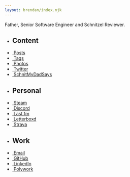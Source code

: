 ```yaml
---
layout: brendan/index.njk
---
```


Father, Senior Software Engineer and Schnitzel Reviewer.

<ul class="listing">
  <li class="listing-header">
    <h2>Content</h2>
  </li>
  <li>
    <a href="/brendan/posts" title="View my posts">
      <img alt="" class="svg" src="/svg/file-alt.svg">
      <span>Posts</span>
    </a>
  </li>
  <li>
    <a href="/brendan/tags" title="View a list of tags for my posts">
      <img alt="" class="svg" src="/svg/tags-solid.svg">
      <span>Tags</span>
    </a>
  </li>
  <li>
    <a href="https://glass.photo/brendanmurty" title="View my photos on Glass">
      <img alt="" class="svg" src="/svg/image-solid.svg">
      <span>Photos</span>
    </a>
  </li>
  <li>
    <a href="https://twitter.com/brendanmurty" title="View my Twitter profile">
      <img alt="" class="svg" src="/svg/twitter.svg">
      <span>Twitter</span>
    </a>
  </li>
  <li>
    <a href="https://schnitmydadsays.com/" title="Check out some schnitzel reviews">
      <img alt="" class="svg" src="/svg/utensils.svg">
      <span>SchnitMyDadSays</span>
    </a>
  </li>
</ul>

<ul class="listing">
  <li class="listing-header">
    <h2>Personal</h2>
  </li>
  <li>
    <a href="https://steamcommunity.com/id/brendanmurty" title="Join me in a game on Steam">
      <img alt="" class="svg" src="/svg/steam.svg">
      <span>Steam</span>
    </a>
  </li>
  <li>
    <a href="https://discordapp.com/users/murty#2101" title="Chat with me on Discord">
      <img alt="" class="svg" src="/svg/discord.svg">
      <span>Discord</span>
    </a>
  </li>
  <li>
    <a href="https://www.last.fm/user/brendanmurty" title="Review my favourite music">
      <img alt="" class="svg" src="/svg/lastfm-square-brands.svg">
      <span>Last.fm</span>
    </a>
  </li>
  <li>
    <a href="https://letterboxd.com/brendanmurty" title="Review my favourite movies">
      <img alt="" class="svg" src="/svg/film-solid.svg">
      <span>Letterboxd</span>
    </a>
  </li>
  <li>
    <a href="https://www.strava.com/athletes/83769199" title="View my exercise statistics">
      <img alt="" class="svg" src="/svg/bicycle-regular.svg">
      <span>Strava</span>
    </a>
  </li>
</ul>

<ul class="listing">
  <li class="listing-header">
    <h2>Work</h2>
  </li>
  <li>
    <a href="mailto:brendan@murty.au" title="Send me an email at brendan@murty.au">
      <img alt="" class="svg" src="/svg/envelope.svg">
      <span>Email</span>
    </a>
  </li>
  <li>
    <a href="https://github.com/brendanmurty" title="View my code repositories on GitHub">
      <img alt="" class="svg" src="/svg/github.svg">
      <span>GitHub</span>
    </a>
  </li>
  <li>
    <a href="https://www.linkedin.com/in/brendanmurty" title="View my LinkedIn profile">
      <img alt="" class="svg" src="/svg/linkedin.svg">
      <span>LinkedIn</span>
    </a>
  </li>
  <li>
    <a href="https://www.polywork.com/brendanmurty" title="View my Polywork profile">
      <img alt="" class="svg" src="/svg/user-tie-solid.svg">
      <span>Polywork</span>
    </a>
  </li>
</ul>
